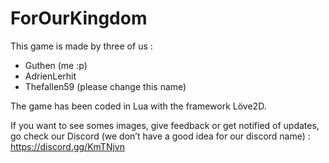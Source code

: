 # ForOurKingdom

This game is made by three of us :
+ Guthen (me :p)
+ AdrienLerhit 
+ Thefallen59 (please change this name)

The game has been coded in Lua with the framework Löve2D.

If you want to see somes images, give feedback or get notified of updates, go check our Discord (we don’t have a good idea for our discord name) :
https://discord.gg/KmTNjvn